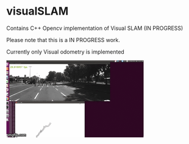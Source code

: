 # visualSLAM
Contains C++ Opencv implementation of Visual SLAM (IN PROGRESS)

Please note that this is a IN PROGRESS work.

Currently only Visual odometry is implemented


![Visual odometry demo with Kitty dataset](media/camposedemo.gif)

